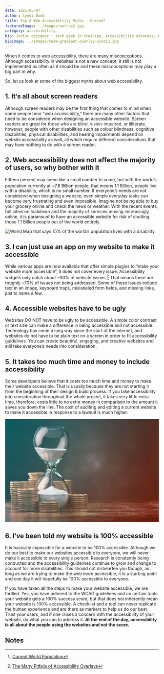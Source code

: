 ```yaml
---
date: 2021-05-07
author: Cyndi Dodd
title: Top 6 Web Accessibility Myths - Busted!
featuredImage: ../images/untrue2.jpg
category: accessibility
bio: Junior designer + tech geek in training, Accessibility Advocate, Wife, Mother, Glitter loving crafty magnolia, Southern sweet tea drinker
bioImage: ../images/team-gradient-overlay-cyndi2.jpg
---
```


When it comes to web accessibility, there are many misconceptions. Although accessibility in websites is not a new concept, it still is not implemented as often as it should be and these misconceptions may play a big part in why.

So, let us look at some of the biggest myths about web accessibility.

## 1. It’s all about screen readers
Although screen readers may be the first thing that comes to mind when some people hear “web accessibility,” there are many other factors that need to be considered when designing an accessible website. Screen readers are great for those who are blind, vision-impaired, or illiterate, however, people with other disabilities such as colour blindness, cognitive disabilities, physical disabilities, and hearing impairments depend on website accessibility as well, all which require different considerations that may have nothing to do with a screen reader. 

## 2. Web accessibility does not affect the majority of users, so why bother with it
Fifteen percent may seem like a small number to some, but with the world’s population currently at ~7.8 Billion people, that means 1.1 Billion[^1] people live with a disability, which is no small number.  If everyone’s needs are not considered when designing a website, even simple everyday tasks can become very frustrating and even impossible.  Imagine not being able to buy your grocery online and check the news or weather. With the recent events, full cities on lockdown and the majority of services moving increasingly online, it is paramount to have an accessible website for risk of shutting those 1.1 Billion people out of the world entirely.


![World Map that says 15%
of the world’s population lives with a disability.](../images/world-map.jpg)


## 3. I can just use an app on my website to make it accessible
While various apps are now available that offer simple plugins to “make your website more accessible”, it does not cover every issue. Accessibility widgets only catch about ~30% of website issues.[^2] That means there are roughly ~70% of issues not being addressed. Some of these issues include text in an image, keyboard traps, mislabeled form fields, and missing links, just to name a few. 

## 4. Accessible websites have to be ugly
Websites DO NOT have to be ugly to be accessible. A simple color contrast or text size can make a difference in being accessible and not accessible. Technology has come a long way since the start of the internet, and websites do not have to be plain text on a screen in order to fit accessibility guidelines. You can create beautiful, engaging, and creative websites and still take everyone’s needs into consideration.

 
## 5. It takes too much time and money to include accessibility
Some developers believe that it costs too much time and money to make their website accessible. That is usually because they are not starting it from the beginning of their design & build process. If you take accessibility into consideration throughout the whole project, it takes very little extra time, therefore, costs little to no extra money in comparison to the amount it saves you down the line. The cost of auditing and editing a current website to make it accessible in response to a lawsuit is much higher. 
 
![Image of coins and a time glass](../images/time-money.jpg)

## 6. I’ve been told my website is 100% accessible
It is basically impossible for a website to be 100% accessible. Although we do our best to make our websites accessible to everyone, we will never make it accessible to every single person. Research is constantly being conducted and the accessibility guidelines continue to grow and change to account for more disabilities. This should not dishearten you though, as long as we are trying to make the web more accessible, it is a starting point and one day it will hopefully be 100% accessible to everyone.

If you have taken all the steps to make your website accessible, we are thrilled. Yes, you have adhered to the WCAG guidelines and on certain tools your website gets a 100% success score, but that does not inherently mean your website is 100% accessible. A checklist and a tool can never replicate the human experience and are there as markers to help us do our best. Trust your users, and if one raises a concern with the accessibility of your website, do what you can to address it. **At the end of the day, accessibility is all about the people using the websites and not the score.** 


<!-- Footnotes themselves at the bottom. -->

<h2>Notes</h2>
<small class="footnote">

[^1]: [Current World Population](www.worldometers.info/world-population/)

[^2]: [The Many Pitfalls of Accessibility Overlays](www.essentialaccessibility.com/blog/the-many-pitfalls-of-accessibility-overlays)

</small>
